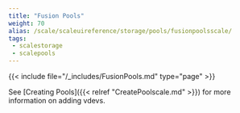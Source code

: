 ```yaml
---
title: "Fusion Pools"
weight: 70
alias: /scale/scaleuireference/storage/pools/fusionpoolsscale/
tags:
 - scalestorage
 - scalepools
---
```



{{< include file="/_includes/FusionPools.md" type="page" >}}

See [Creating Pools]({{< relref "CreatePoolscale.md" >}}) for more information on adding vdevs.
